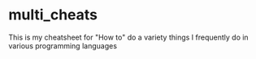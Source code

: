 # multi_cheats
This is my cheatsheet for "How to" do a variety things I frequently do in various programming languages
